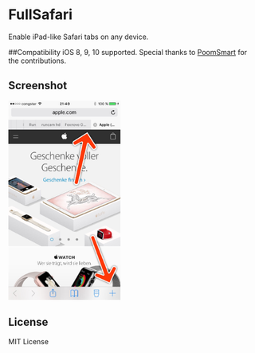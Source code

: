 # FullSafari
Enable iPad-like Safari tabs on any device.

##Compatibility
iOS 8, 9, 10 supported.
Special thanks to [PoomSmart](https://github.com/PoomSmart/FullSafari) for the contributions.

## Screenshot

<img src="https://raw.githubusercontent.com/Bensge/FullSafari/master/Screenshot_0_0_1.jpg" height="400">

## License

MIT License
